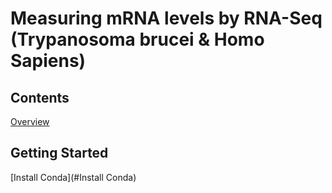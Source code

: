 # Measuring mRNA levels by RNA-Seq (Trypanosoma brucei & Homo Sapiens)
## Contents
[Overview](#overview)
## Getting Started
[Install Conda](#Install Conda)
